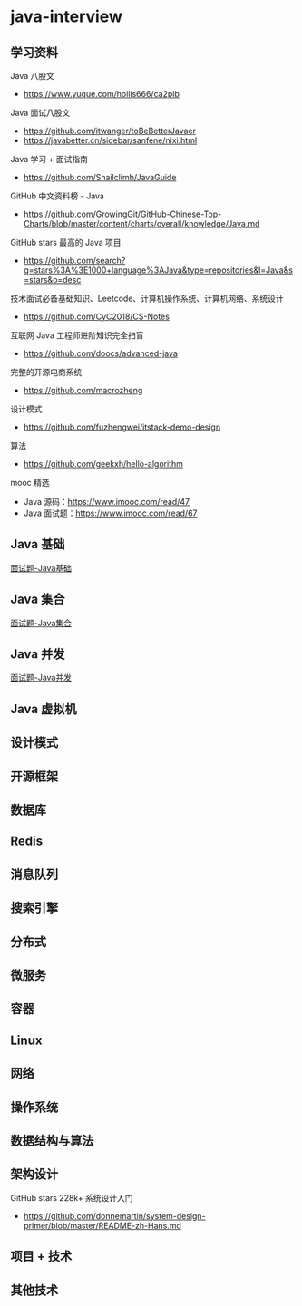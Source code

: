 # java-interview
## 学习资料

Java 八股文

- https://www.yuque.com/hollis666/ca2plb

Java 面试八股文

- https://github.com/itwanger/toBeBetterJavaer
- https://javabetter.cn/sidebar/sanfene/nixi.html

Java 学习 + 面试指南

- https://github.com/Snailclimb/JavaGuide

GitHub 中文资料榜 - Java

- https://github.com/GrowingGit/GitHub-Chinese-Top-Charts/blob/master/content/charts/overall/knowledge/Java.md

GitHub stars 最高的 Java 项目

- https://github.com/search?q=stars%3A%3E1000+language%3AJava&type=repositories&l=Java&s=stars&o=desc

技术面试必备基础知识、Leetcode、计算机操作系统、计算机网络、系统设计

- https://github.com/CyC2018/CS-Notes

互联网 Java 工程师进阶知识完全扫盲

- https://github.com/doocs/advanced-java

完整的开源电商系统

- https://github.com/macrozheng

设计模式

- https://github.com/fuzhengwei/itstack-demo-design

算法

- https://github.com/geekxh/hello-algorithm

mooc 精选

- Java 源码：https://www.imooc.com/read/47
- Java 面试题：https://www.imooc.com/read/67

## Java 基础

[面试题-Java基础](./01_java-basic/面试题-Java基础.md)

## Java 集合

[面试题-Java集合](./02_java-collection/面试题-Java集合.md)

## Java 并发

[面试题-Java并发](./03_java-concurrent/面试题-Java并发.md)

## Java 虚拟机



## 设计模式



## 开源框架



## 数据库



## Redis



## 消息队列



## 搜索引擎



## 分布式



## 微服务



## 容器



## Linux



## 网络



## 操作系统



## 数据结构与算法



## 架构设计

GitHub stars 228k+ 系统设计入门

- https://github.com/donnemartin/system-design-primer/blob/master/README-zh-Hans.md

## 项目 + 技术

## 其他技术

